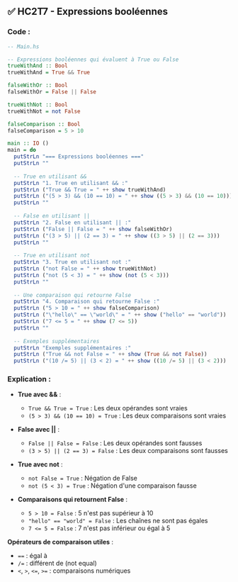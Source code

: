 ## ✅ HC2T7 - Expressions booléennes

### Code :

```haskell
-- Main.hs

-- Expressions booléennes qui évaluent à True ou False
trueWithAnd :: Bool
trueWithAnd = True && True

falseWithOr :: Bool
falseWithOr = False || False

trueWithNot :: Bool
trueWithNot = not False

falseComparison :: Bool
falseComparison = 5 > 10

main :: IO ()
main = do
  putStrLn "=== Expressions booléennes ==="
  putStrLn ""
  
  -- True en utilisant &&
  putStrLn "1. True en utilisant && :"
  putStrLn ("True && True = " ++ show trueWithAnd)
  putStrLn ("(5 > 3) && (10 == 10) = " ++ show ((5 > 3) && (10 == 10)))
  putStrLn ""
  
  -- False en utilisant ||
  putStrLn "2. False en utilisant || :"
  putStrLn ("False || False = " ++ show falseWithOr)
  putStrLn ("(3 > 5) || (2 == 3) = " ++ show ((3 > 5) || (2 == 3)))
  putStrLn ""
  
  -- True en utilisant not
  putStrLn "3. True en utilisant not :"
  putStrLn ("not False = " ++ show trueWithNot)
  putStrLn ("not (5 < 3) = " ++ show (not (5 < 3)))
  putStrLn ""
  
  -- Une comparaison qui retourne False
  putStrLn "4. Comparaison qui retourne False :"
  putStrLn ("5 > 10 = " ++ show falseComparison)
  putStrLn ("\"hello\" == \"world\" = " ++ show ("hello" == "world"))
  putStrLn ("7 <= 5 = " ++ show (7 <= 5))
  putStrLn ""
  
  -- Exemples supplémentaires
  putStrLn "Exemples supplémentaires :"
  putStrLn ("True && not False = " ++ show (True && not False))
  putStrLn ("(10 /= 5) || (3 < 2) = " ++ show ((10 /= 5) || (3 < 2)))
```

### Explication :

* **True avec &&** :
  - `True && True = True` : Les deux opérandes sont vraies
  - `(5 > 3) && (10 == 10) = True` : Les deux comparaisons sont vraies

* **False avec ||** :
  - `False || False = False` : Les deux opérandes sont fausses
  - `(3 > 5) || (2 == 3) = False` : Les deux comparaisons sont fausses

* **True avec not** :
  - `not False = True` : Négation de False
  - `not (5 < 3) = True` : Négation d'une comparaison fausse

* **Comparaisons qui retournent False** :
  - `5 > 10 = False` : 5 n'est pas supérieur à 10
  - `"hello" == "world" = False` : Les chaînes ne sont pas égales
  - `7 <= 5 = False` : 7 n'est pas inférieur ou égal à 5

**Opérateurs de comparaison utiles** :
- `==` : égal à
- `/=` : différent de (not equal)
- `<`, `>`, `<=`, `>=` : comparaisons numériques
